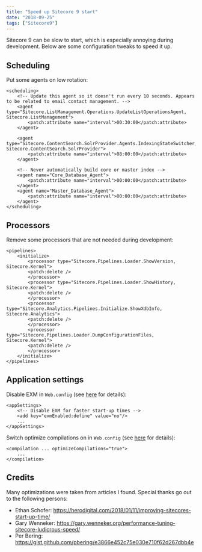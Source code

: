 ```yaml
---
title: "Speed up Sitecore 9 start"
date: "2018-09-25"
tags: ["Sitecore9"]
---
```


Sitecore 9 can be slow to start, which is especially annoying during development.
Below are some configuration tweaks to speed it up.
<!--more-->
## Scheduling
Put some agents on low rotation:
```
<scheduling>
    <!-- Update this agent so it doesn't run every 10 seconds. Appears to be related to email contact management. -->
    <agent type="Sitecore.ListManagement.Operations.UpdateListOperationsAgent, Sitecore.ListManagement">
        <patch:attribute name="interval">00:30:00</patch:attribute>
    </agent>

    <agent type="Sitecore.ContentSearch.SolrProvider.Agents.IndexingStateSwitcher, Sitecore.ContentSearch.SolrProvider">
        <patch:attribute name="interval">08:00:00</patch:attribute>
    </agent>

    <!-- Never automatically build core or master index -->
    <agent name="Core_Database_Agent">
        <patch:attribute name="interval">00:00:00</patch:attribute>
    </agent>
    <agent name="Master_Database_Agent">
        <patch:attribute name="interval">00:00:00</patch:attribute>
    </agent>
</scheduling>
```

## Processors
Remove some processors that are not needed during development:
```
<pipelines>
    <initialize>
        <processor type="Sitecore.Pipelines.Loader.ShowVersion, Sitecore.Kernel">
        <patch:delete />
        </processor>
        <processor type="Sitecore.Pipelines.Loader.ShowHistory, Sitecore.Kernel">
        <patch:delete />
        </processor>
        <processor type="Sitecore.Analytics.Pipelines.Initialize.ShowXdbInfo, Sitecore.Analytics">
        <patch:delete />
        </processor>
        <processor type="Sitecore.Pipelines.Loader.DumpConfigurationFiles, Sitecore.Kernel">
        <patch:delete />
        </processor>
    </initialize>
</pipelines>
```

## Application settings
Disable EXM in `Web.config` (see [here](https://gary.wenneker.org/performance-tuning-sitecore-ludicrous-speed/) for details):
```
<appSettings>
    <!-- Disable EXM for faster start-up times -->
    <add key="exmEnabled:define" value="no"/>
    ...
</appSettings>
```

Switch optimize compilations on in `Web.config` (see [here](https://herodigital.com/2018/01/11/improving-sitecores-start-up-time/) for details):
```
<compilation ... optimizeCompilations="true">
    ...
</compilation>
```

## Credits
Many optimizations were taken from articles I found. Special thanks go out to the following persons:

- Ethan Schofer:
https://herodigital.com/2018/01/11/improving-sitecores-start-up-time/
- Gary Wenneker: https://gary.wenneker.org/performance-tuning-sitecore-ludicrous-speed/
- Per Bering:
https://gist.github.com/pbering/e3866e452c75e030e710f62d267dbb4e
